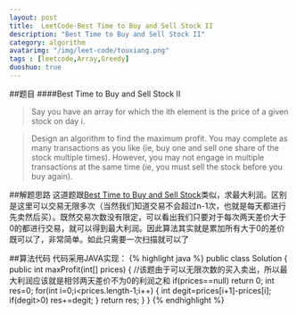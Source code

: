 ```yaml
---
layout: post
title:  LeetCode-Best Time to Buy and Sell Stock II
description: "Best Time to Buy and Sell Stock II"
category: algorithm
avatarimg: "/img/leet-code/touxiang.png"
tags : [leetcode,Array,Greedy]
duoshuo: true
---
```

##题目
####Best Time to Buy and Sell Stock II
>Say you have an array for which the ith element is the price of a given stock on day i.

>Design an algorithm to find the maximum profit. You may complete as many transactions as you like (ie, buy one and sell one share of the stock multiple times). However, you may not engage in multiple transactions at the same time (ie, you must sell the stock before you buy again).

<!-- more -->
	
##解题思路
这道题跟[Best Time to Buy and Sell Stock][1]类似，求最大利润。区别是这里可以交易无限多次（当然我们知道交易不会超过n-1次，也就是每天都进行先卖然后买）。既然交易次数没有限定，可以看出我们只要对于每次两天差价大于0的都进行交易，就可以得到最大利润。因此算法其实就是累加所有大于0的差价既可以了，非常简单。如此只需要一次扫描就可以了

##算法代码
代码采用JAVA实现： 
{% highlight java %}
public class Solution {
    public int maxProfit(int[] prices) {
        //该题由于可以无限次数的买入卖出，所以最大利润应该就是相邻两天差价不为0的利润之和
        if(prices==null)
        	return 0;
        int res=0;
        for(int i=0;i<prices.length-1;i++)
        {
        	int degit=prices[i+1]-prices[i];
        	if(degit>0)
        		res+=degit;
        }
        return res;
    }
}
{% endhighlight %}

[1]:http://pisxw.com/algorithm/Best-Time-to-Buy-and-Sell-Stock.html








